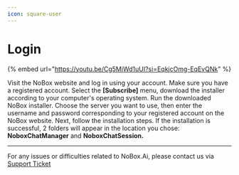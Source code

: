 ```yaml
---
icon: square-user
---
```


# Login

{% embed url="https://youtu.be/Cg5MjWd1uUI?si=EqkjcOmg-EqEvQNk" %}

Visit the NoBox website and log in using your account. Make sure you have a registered account. Select the **\[Subscribe]** menu, download the installer according to your computer's operating system. Run the downloaded NoBox installer. Choose the server you want to use, then enter the username and password corresponding to your registered account on the NoBox website. Next, follow the installation steps. If the installation is successful, 2 folders will appear in the location you chose: **NoboxChatManager** and **NoboxChatSession.**

***

For any issues or difficulties related to NoBox.Ai, please contact us via [Support Ticket](https://crm.nobox.ai/clients/tickets)
